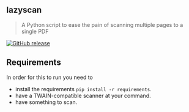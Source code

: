 ## lazyscan
> A Python script to ease the pain of scanning multiple pages to a single PDF

[![GitHub release](https://img.shields.io/github/release/BastiTee/lazyscan.svg?maxAge=2592000)](https://github.com/BastiTee/lazyscan/releases/latest)
## Requirements

In order for this to run you need to

* install the requirements `pip install -r requirements`.
* have a TWAIN-compatible scanner at your command.
* have something to scan.

